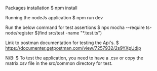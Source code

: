 Packages installation
$ npm install

Running the nodeJs application
$ npm run dev

Run the below command for test assertions
$ npx mocha --require ts-node/register $(find src/test -name "*.test.ts")

Link to postman documentation for testing the Api's.
$ https://documenter.getpostman.com/view/7257932/2s9YXpUdip

N/B:
$ To test the application, you need to have a .csv or copy the matrix.csv file in the src/common directory for test.
